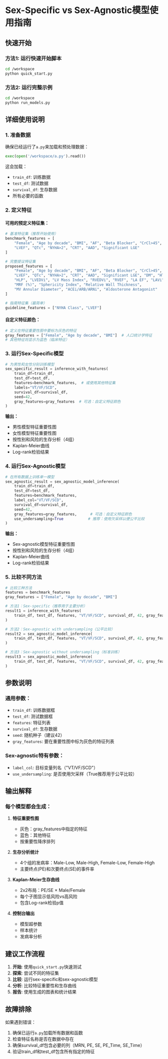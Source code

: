 # Sex-Specific vs Sex-Agnostic模型使用指南

## 快速开始

### 方法1: 运行快速开始脚本
```bash
cd /workspace
python quick_start.py
```

### 方法2: 运行完整示例
```bash
cd /workspace
python run_models.py
```

## 详细使用说明

### 1. 准备数据
确保已经运行了`a.py`来加载和预处理数据：
```python
exec(open('/workspace/a.py').read())
```
这会加载：
- `train_df`: 训练数据
- `test_df`: 测试数据  
- `survival_df`: 生存数据
- 所有必要的函数

### 2. 定义特征

#### 可用的预定义特征集：
```python
# 基准特征集（推荐开始使用）
benchmark_features = [
    "Female", "Age by decade", "BMI", "AF", "Beta Blocker", "CrCl>45", 
    "LVEF", "QTc", "NYHA>2", "CRT", "AAD", "Significant LGE"
]

# 完整提议特征集
proposed_features = [
    "Female", "Age by decade", "BMI", "AF", "Beta Blocker", "CrCl>45", 
    "LVEF", "QTc", "NYHA>2", "CRT", "AAD", "Significant LGE", "DM", "HTN", 
    "HLP", "LVEDVi", "LV Mass Index", "RVEDVi", "RVEF", "LA EF", "LAVi", 
    "MRF (%)", "Sphericity Index", "Relative Wall Thickness", 
    "MV Annular Diameter", "ACEi/ARB/ARNi", "Aldosterone Antagonist"
]

# 指南特征集（最简单）
guideline_features = ["NYHA Class", "LVEF"]
```

#### 自定义特征颜色：
```python
# 定义在特征重要性图中要标为灰色的特征
gray_features = ["Female", "Age by decade", "BMI"]  # 人口统计学特征
# 其他特征将显示为蓝色（临床特征）
```

### 3. 运行Sex-Specific模型

```python
# 为男性和女性分别训练模型
sex_specific_result = inference_with_features(
    train_df=train_df,
    test_df=test_df,
    features=benchmark_features,  # 或使用其他特征集
    labels="VT/VF/SCD",
    survival_df=survival_df,
    seed=42,
    gray_features=gray_features  # 可选：自定义特征颜色
)
```

**输出：**
- 男性模型特征重要性图
- 女性模型特征重要性图
- 按性别和风险的生存分析（4组）
- Kaplan-Meier曲线
- Log-rank检验结果

### 4. 运行Sex-Agnostic模型

```python
# 在所有数据上训练单一模型
sex_agnostic_result = sex_agnostic_model_inference(
    train_df=train_df,
    test_df=test_df,
    features=benchmark_features,
    label_col="VT/VF/SCD",
    survival_df=survival_df,
    seed=42,
    gray_features=gray_features,      # 可选：自定义特征颜色
    use_undersampling=True           # 推荐：使用欠采样以便公平比较
)
```

**输出：**
- Sex-agnostic模型特征重要性图
- 按性别和风险的生存分析（4组）
- Kaplan-Meier曲线
- Log-rank检验结果

### 5. 比较不同方法

```python
# 比较三种方法
features = benchmark_features
gray_features = ["Female", "Age by decade", "BMI"]

# 方法1：Sex-specific（推荐用于主要分析）
result1 = inference_with_features(
    train_df, test_df, features, "VT/VF/SCD", survival_df, 42, gray_features
)

# 方法2：Sex-agnostic with undersampling（公平比较）
result2 = sex_agnostic_model_inference(
    train_df, test_df, features, "VT/VF/SCD", survival_df, 42, gray_features, True
)

# 方法3：Sex-agnostic without undersampling（标准训练）
result3 = sex_agnostic_model_inference(
    train_df, test_df, features, "VT/VF/SCD", survival_df, 42, gray_features, False
)
```

## 参数说明

### 通用参数：
- `train_df`: 训练数据框
- `test_df`: 测试数据框
- `features`: 特征列表
- `survival_df`: 生存数据
- `seed`: 随机种子（建议42）
- `gray_features`: 要在重要性图中标为灰色的特征列表

### Sex-agnostic特有参数：
- `label_col`: 目标变量列名（"VT/VF/SCD"）
- `use_undersampling`: 是否使用欠采样（True推荐用于公平比较）

## 输出解释

### 每个模型都会生成：

1. **特征重要性图**
   - 灰色：gray_features中指定的特征
   - 蓝色：其他特征
   - 按重要性降序排列

2. **生存分析统计**
   - 4个组的发病率：Male-Low, Male-High, Female-Low, Female-High
   - 主要终点(PE)和次要终点(SE)的事件率

3. **Kaplan-Meier生存曲线**
   - 2x2布局：PE/SE × Male/Female
   - 每个子图显示低风险vs高风险
   - 包含Log-rank检验p值

4. **控制台输出**
   - 模型超参数
   - 样本统计
   - 发病率分析

## 建议工作流程

1. **开始**: 使用`quick_start.py`快速测试
2. **探索**: 尝试不同的特征集
3. **比较**: 运行sex-specific和sex-agnostic模型
4. **分析**: 比较特征重要性和生存曲线
5. **报告**: 使用生成的图表和统计结果

## 故障排除

如果遇到错误：
1. 确保已运行`a.py`加载所有数据和函数
2. 检查特征名称是否在数据中存在
3. 确保survival_df包含必要的列（MRN, PE, SE, PE_Time, SE_Time）
4. 验证train_df和test_df包含所有指定的特征